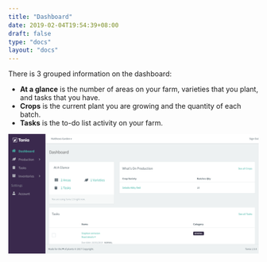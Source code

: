```yaml
---
title: "Dashboard"
date: 2019-02-04T19:54:39+08:00
draft: false
type: "docs"
layout: "docs"
---
```


There is 3 grouped information on the dashboard:

- **At a glance** is the number of areas on your farm, varieties that you plant, and tasks that you have.
- **Crops** is the current plant you are growing and the quantity of each batch.
- **Tasks** is the to-do list activity on your farm.

![Dashboard](/docs/dashboard.PNG)
